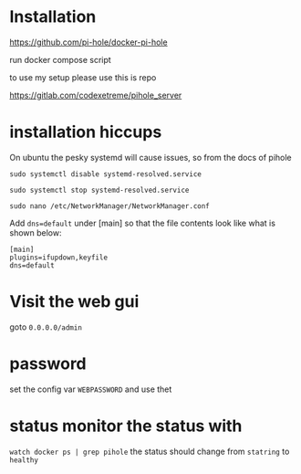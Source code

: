 # Installation

https://github.com/pi-hole/docker-pi-hole


run docker compose script 

to use my setup please use this is repo

https://gitlab.com/codexetreme/pihole_server

# installation hiccups

On ubuntu the pesky systemd will cause issues, so from the docs of pihole

```
sudo systemctl disable systemd-resolved.service

sudo systemctl stop systemd-resolved.service

sudo nano /etc/NetworkManager/NetworkManager.conf

```

Add `dns=default` under [main] so that the file contents look like what is shown below:

```
[main]
plugins=ifupdown,keyfile
dns=default
```

# Visit the web gui

goto `0.0.0.0/admin`

# password

set the config var `WEBPASSWORD` and use thet

# status monitor the status with 

`watch docker ps | grep pihole` the status should change from `statring` to `healthy`